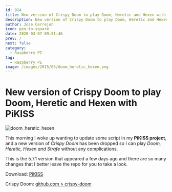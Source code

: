 ```yaml
---
id: 924
title: New version of Crispy Doom to play Doom, Heretic and Hexen with PiKISS
description: New version of Crispy Doom to play Doom, Heretic and Hexen with PiKISS
author: Jose Cerrejon
icon: pen-to-square
date: 2020-03-07 09:51:46
prev: /
next: false
category:
  - Raspberry PI
tag:
  - Raspberry PI
image: /images/2015/03/doom_heretic_hexen.png
---
```


# New version of Crispy Doom to play Doom, Heretic and Hexen with PiKISS

![doom_heretic_hexen](/images/2015/03/doom_heretic_hexen.png)

This morning I woke up wanting to update some script in my **PiKISS project**, and a new version of *Crispy Doom* has been dropped so I can play *Doom, Heretic, Hexen and Strafe* without any complications.

This is the 5.7.1 version that appeared a few days ago and there are so many changes that I better leave the repo for you to take a look.

Download: [PiKISS](https://github.com/jmcerrejon/PiKISS)

Crispy Doom: [github.com > crispy-doom](https://github.com/fabiangreffrath/crispy-doom)
